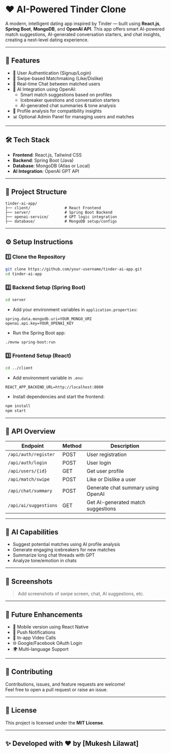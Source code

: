 # ❤️ AI-Powered Tinder Clone

A modern, intelligent dating app inspired by Tinder — built using **React.js**, **Spring Boot**, **MongoDB**, and **OpenAI API**. This app offers smart AI-powered match suggestions, AI-generated conversation starters, and chat insights, creating a next-level dating experience.

---

## 🚀 Features

- 🔐 User Authentication (Signup/Login)
- 📲 Swipe-based Matchmaking (Like/Dislike)
- 💬 Real-time Chat between matched users
- 🤖 AI Integration using OpenAI:
  - Smart match suggestions based on profiles
  - Icebreaker questions and conversation starters
  - AI-generated chat summaries & tone analysis
- 🧠 Profile analysis for compatibility insights
- 📊 Optional Admin Panel for managing users and matches

---

## 🛠 Tech Stack

- **Frontend**: React.js, Tailwind CSS
- **Backend**: Spring Boot (Java)
- **Database**: MongoDB (Atlas or Local)
- **AI Integration**: OpenAI GPT API

---

## 📁 Project Structure

```
tinder-ai-app/
├── client/               # React Frontend
├── server/               # Spring Boot Backend
├── openai-service/       # GPT logic integration
├── database/             # MongoDB setup/configs
```

---

## ⚙️ Setup Instructions

### 1️⃣ Clone the Repository

```bash
git clone https://github.com/your-username/tinder-ai-app.git
cd tinder-ai-app
```

### 2️⃣ Backend Setup (Spring Boot)

```bash
cd server
```

- Add your environment variables in `application.properties`:

```
spring.data.mongodb.uri=YOUR_MONGO_URI
openai.api.key=YOUR_OPENAI_KEY
```

- Run the Spring Boot app:

```bash
./mvnw spring-boot:run
```

### 3️⃣ Frontend Setup (React)

```bash
cd ../client
```

- Add environment variable in `.env`:

```
REACT_APP_BACKEND_URL=http://localhost:8080
```

- Install dependencies and start the frontend:

```bash
npm install
npm start
```

---

## 📡 API Overview

| Endpoint | Method | Description |
|----------|--------|-------------|
| `/api/auth/register` | POST | User registration |
| `/api/auth/login` | POST | User login |
| `/api/users/{id}` | GET | Get user profile |
| `/api/match/swipe` | POST | Like or Dislike a user |
| `/api/chat/summary` | POST | Generate chat summary using OpenAI |
| `/api/ai/suggestions` | GET | Get AI-generated match suggestions |

---

## 🤖 AI Capabilities

- Suggest potential matches using AI profile analysis
- Generate engaging icebreakers for new matches
- Summarize long chat threads with GPT
- Analyze tone/emotion in chats

---

## 📸 Screenshots

> Add screenshots of swipe screen, chat, AI suggestions, etc.

---

## 🌟 Future Enhancements

- 📱 Mobile version using React Native
- 🔔 Push Notifications
- 🎥 In-app Video Calls
- 🌐 Google/Facebook OAuth Login
- 🌍 Multi-language Support

---

## 🤝 Contributing

Contributions, issues, and feature requests are welcome!  
Feel free to open a pull request or raise an issue.

---

## 📄 License

This project is licensed under the **MIT License**.

---

## ✨ Developed with ❤️ by [Mukesh Lilawat]
